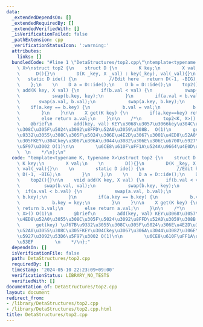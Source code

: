 ```yaml
---
data:
  _extendedDependsOn: []
  _extendedRequiredBy: []
  _extendedVerifiedWith: []
  _isVerificationFailed: false
  _pathExtension: cpp
  _verificationStatusIcon: ':warning:'
  attributes:
    links: []
  bundledCode: "#line 1 \"DetaStructures/top2.cpp\"\ntemplate<typename K, typename\
    \ X>\nstruct top2 {\n    struct D {\n        K key;\n        X val;\n    \n  \
    \      D(){}\n        D(K _key, X _val) : key(_key), val(_val){}\n    \n     \
    \   static D ide() {\n            //Edit here   return D(-1, -BIG);\n        }\n\
    \    };\n    \n    D a = D::ide();\n    D b = D::ide();\n    top2(){}\n\n    void\
    \ add(K key, X val) {\n        if(b.val < val) {\n            swap(b.val, val);\n\
    \            swap(b.key, key);\n        }\n        if(a.val < b.val) {\n     \
    \       swap(a.val, b.val);\n            swap(a.key, b.key);\n        }\n    \
    \    if(a.key == b.key) {\n            b.val = val;\n            b.key = key;\n\
    \        }\n    }\n\n    X get(K key) {\n        if(a.key==key) return b.val;\n\
    \        else return a.val;\n    }\n\n    /*\n        top2<K, X>() O(1)\n    \
    \    @brief\n        add(key, val) KEY\u3068\u3057\u3066key\u304C\u4ED8\u52A0\u3055\
    \u308C\u305F\u5024\u3092\u8FFD\u52A0\u3059\u308B.  O(1)\n        get(key) \u767B\
    \u9332\u3055\u308C\u305F\u5024\u306E\u4E2D\u3067\u3001\u4ED8\u52A0\u3055\u308C\
    \u305FKEY\u304Ckey\u3067\u306A\u3044\u3082\u306E\u306E\u6700\u5927\u3092\u53D6\
    \u5F97\u3002 O(1)\n\n        \u6CE8\u610F\uFF1A\u524A\u9664\u4E0D\u53EF      \
    \  \n    */\n};\n"
  code: "template<typename K, typename X>\nstruct top2 {\n    struct D {\n       \
    \ K key;\n        X val;\n    \n        D(){}\n        D(K _key, X _val) : key(_key),\
    \ val(_val){}\n    \n        static D ide() {\n            //Edit here   return\
    \ D(-1, -BIG);\n        }\n    };\n    \n    D a = D::ide();\n    D b = D::ide();\n\
    \    top2(){}\n\n    void add(K key, X val) {\n        if(b.val < val) {\n   \
    \         swap(b.val, val);\n            swap(b.key, key);\n        }\n      \
    \  if(a.val < b.val) {\n            swap(a.val, b.val);\n            swap(a.key,\
    \ b.key);\n        }\n        if(a.key == b.key) {\n            b.val = val;\n\
    \            b.key = key;\n        }\n    }\n\n    X get(K key) {\n        if(a.key==key)\
    \ return b.val;\n        else return a.val;\n    }\n\n    /*\n        top2<K,\
    \ X>() O(1)\n        @brief\n        add(key, val) KEY\u3068\u3057\u3066key\u304C\
    \u4ED8\u52A0\u3055\u308C\u305F\u5024\u3092\u8FFD\u52A0\u3059\u308B.  O(1)\n  \
    \      get(key) \u767B\u9332\u3055\u308C\u305F\u5024\u306E\u4E2D\u3067\u3001\u4ED8\
    \u52A0\u3055\u308C\u305FKEY\u304Ckey\u3067\u306A\u3044\u3082\u306E\u306E\u6700\
    \u5927\u3092\u53D6\u5F97\u3002 O(1)\n\n        \u6CE8\u610F\uFF1A\u524A\u9664\u4E0D\
    \u53EF        \n    */\n};"
  dependsOn: []
  isVerificationFile: false
  path: DetaStructures/top2.cpp
  requiredBy: []
  timestamp: '2024-05-10 22:23:09+09:00'
  verificationStatus: LIBRARY_NO_TESTS
  verifiedWith: []
documentation_of: DetaStructures/top2.cpp
layout: document
redirect_from:
- /library/DetaStructures/top2.cpp
- /library/DetaStructures/top2.cpp.html
title: DetaStructures/top2.cpp
---
```

